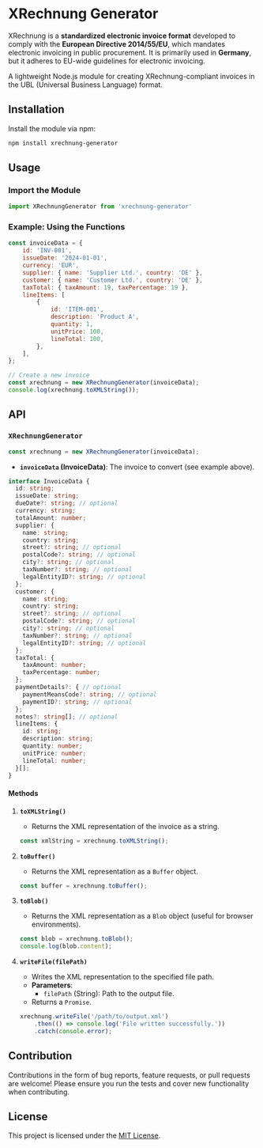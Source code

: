 # XRechnung Generator

XRechnung is a **standardized electronic invoice format** developed to comply with the **European Directive 2014/55/EU**, which mandates electronic invoicing in public procurement. It is primarily used in **Germany**, but it adheres to EU-wide guidelines for electronic invoicing.

A lightweight Node.js module for creating XRechnung-compliant invoices in the UBL (Universal Business Language) format.

## Installation

Install the module via npm:

```bash
npm install xrechnung-generator
```

## Usage

### Import the Module

```javascript
import XRechnungGenerator from 'xrechnung-generator'
```

### Example: Using the Functions

```javascript
const invoiceData = {
    id: 'INV-001',
    issueDate: '2024-01-01',
    currency: 'EUR',
    supplier: { name: 'Supplier Ltd.', country: 'DE' },
    customer: { name: 'Customer Ltd.', country: 'DE' },
    taxTotal: { taxAmount: 19, taxPercentage: 19 },
    lineItems: [
        {
            id: 'ITEM-001',
            description: 'Product A',
            quantity: 1,
            unitPrice: 100,
            lineTotal: 100,
        },
    ],
};

// Create a new invoice
const xrechnung = new XRechnungGenerator(invoiceData);
console.log(xrechnung.toXMLString());
```

## API

### `XRechnungGenerator`

```javascript
const xrechnung = new XRechnungGenerator(invoiceData);
```

- **`invoiceData` (InvoiceData)**: The invoice to convert (see example above).

```typescript
interface InvoiceData {
  id: string;
  issueDate: string;
  dueDate?: string; // optional
  currency: string;
  totalAmount: number;
  supplier: {
    name: string;
    country: string;
    street?: string; // optional
    postalCode?: string; // optional
    city?: string; // optional
    taxNumber?: string; // optional
    legalEntityID?: string; // optional
  };
  customer: {
    name: string;
    country: string;
    street?: string; // optional
    postalCode?: string; // optional
    city?: string; // optional
    taxNumber?: string; // optional
    legalEntityID?: string; // optional
  };
  taxTotal: {
    taxAmount: number;
    taxPercentage: number;
  };
  paymentDetails?: { // optional
    paymentMeansCode?: string; // optional
    paymentID?: string; // optional
  };
  notes?: string[]; // optional
  lineItems: {
    id: string;
    description: string;
    quantity: number;
    unitPrice: number;
    lineTotal: number;
  }[];
}
```


#### Methods

1. **`toXMLString()`**
    - Returns the XML representation of the invoice as a string.

   ```javascript
   const xmlString = xrechnung.toXMLString();
   ```

2. **`toBuffer()`**
    - Returns the XML representation as a `Buffer` object.

   ```javascript
   const buffer = xrechnung.toBuffer();
   ```

3. **`toBlob()`**
    - Returns the XML representation as a `Blob` object (useful for browser environments).

   ```javascript
   const blob = xrechnung.toBlob();
   console.log(blob.content);
   ```

4. **`writeFile(filePath)`**
    - Writes the XML representation to the specified file path.
    - **Parameters**:
        - `filePath` (String): Path to the output file.
    - Returns a `Promise`.

   ```javascript
   xrechnung.writeFile('/path/to/output.xml')
       .then(() => console.log('File written successfully.'))
       .catch(console.error);
   ```

## Contribution

Contributions in the form of bug reports, feature requests, or pull requests are welcome! Please ensure you run the tests and cover new functionality when contributing.

## License

This project is licensed under the [MIT License](LICENSE).
